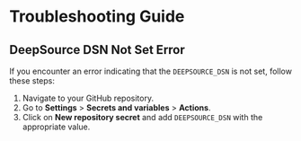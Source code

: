 # Troubleshooting Guide

## DeepSource DSN Not Set Error

If you encounter an error indicating that the `DEEPSOURCE_DSN` is not set, follow these steps:

1. Navigate to your GitHub repository.
2. Go to **Settings** > **Secrets and variables** > **Actions**.
3. Click on **New repository secret** and add `DEEPSOURCE_DSN` with the appropriate value.


